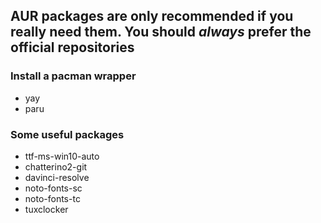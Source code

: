 ## AUR packages are only recommended if you really need them. You should *always* prefer the official repositories

### Install a pacman wrapper
- yay
- paru

### Some useful packages
- ttf-ms-win10-auto
- chatterino2-git
- davinci-resolve
- noto-fonts-sc
- noto-fonts-tc
- tuxclocker
